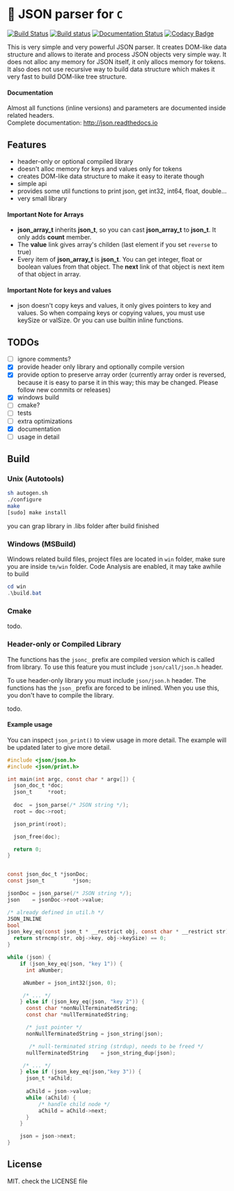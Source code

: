 # 🔋 JSON parser for `C`

[![Build Status](https://travis-ci.org/recp/json.svg?branch=master)](https://travis-ci.org/recp/json)
[![Build status](https://ci.appveyor.com/api/projects/status/c2lm67q37u2s2gu2/branch/master?svg=true)](https://ci.appveyor.com/project/recp/json/branch/master)
[![Documentation Status](https://readthedocs.org/projects/json/badge/?version=latest)](https://json.readthedocs.io/en/latest/?badge=latest)
[![Codacy Badge](https://api.codacy.com/project/badge/Grade/5c5ff7a0b2834889b7a83f7856112133)](https://www.codacy.com/app/recp/json?utm_source=github.com&amp;utm_medium=referral&amp;utm_content=recp/json&amp;utm_campaign=Badge_Grade)

This is very simple and very powerful JSON parser. It creates DOM-like data structure and allows to iterate and process JSON objects very simple way.
It does not alloc any memory for JSON itself, it only allocs memory for tokens. It also does not use recursive way to build data structure which makes it very fast to build DOM-like tree structure.

#### Documentation

Almost all functions (inline versions) and parameters are documented inside related headers. <br />
Complete documentation: http://json.readthedocs.io

## Features

- header-only or optional compiled library
- doesn't alloc memory for keys and values only for tokens
- creates DOM-like data structure to make it easy to iterate though
- simple api
- provides some util functions to print json, get int32, int64, float, double...
- very small library

#### Important Note for Arrays

- **json_array_t** inherits **json_t**, so you can cast **json_array_t** to **json_t**. It only adds **count** member.
- The **value** link gives array's childen (last element if you set `reverse` to true)
- Every item of **json_array_t** is **json_t**. You can get integer, float or boolean values from that object. The **next** link of that object is next item of that object in array.

#### Important Note for keys and values

- json doesn't copy keys and values, it only gives pointers to key and values. So when compaing keys or copying values, you must use keySize or valSize. Or you can use builtin inline functions.

## TODOs

- [ ] ignore comments?
- [x] provide header only library and optionally compile version
- [x] provide option to preserve array order (currently array order is reversed, because it is easy to parse it in this way; this may be changed. Please follow new commits or releases)
- [x] windows build
- [ ] cmake?
- [ ] tests
- [ ] extra optimizations
- [x] documentation
- [ ] usage in detail

## Build

### Unix (Autotools)

```bash
sh autogen.sh
./configure
make
[sudo] make install
```

you can grap library in .libs folder after build finished

### Windows (MSBuild)

Windows related build files, project files are located in `win` folder,
make sure you are inside `tm/win` folder.
Code Analysis are enabled, it may take awhile to build

```Powershell
cd win
.\build.bat
```

### Cmake

todo.

### Header-only or Compiled Library

The functions has the `jsonc_` prefix are compiled version which is called from library. To use this feature you must include `json/call/json.h` header.

To use header-only library you must include `json/json.h` header. The functions has the `json_` prefix are forced to be inlined. When you use this, you don't have to compile the library.

todo.

#### Example usage

You can inspect `json_print()` to view usage in more detail. The example will be updated later to give more detail.

```C
#include <json/json.h>
#include <json/print.h>

int main(int argc, const char * argv[]) {
  json_doc_t *doc;
  json_t     *root;
  
  doc  = json_parse(/* JSON string */);
  root = doc->root;

  json_print(root);

  json_free(doc);

  return 0;
}

```

```C

const json_doc_t *jsonDoc;
const json_t         *json;

jsonDoc = json_parse(/* JSON string */);
json    = jsonDoc->root->value;

/* already defined in util.h */
JSON_INLINE
bool
json_key_eq(const json_t * __restrict obj, const char * __restrict str) {
  return strncmp(str, obj->key, obj->keySize) == 0;
}

while (json) {
    if (json_key_eq(json, "key 1")) {
      int aNumber;

     aNumber = json_int32(json, 0);

     /* ... */
    } else if (json_key_eq(json, "key 2")) {
      const char *nonNullTerminatedString;
      const char *nullTerminatedString;

      /* just pointer */
      nonNullTerminatedString = json_string(json);

       /* null-terminated string (strdup), needs to be freed */
      nullTerminatedString    = json_string_dup(json);

     /* ... */
    } else if (json_key_eq(json,"key 3")) {
      json_t *aChild;
      
      aChild = json->value;
      while (aChild) {
          /* handle child node */
          aChild = aChild->next;
      }
    }

    json = json->next;
}
```

## License

MIT. check the LICENSE file
